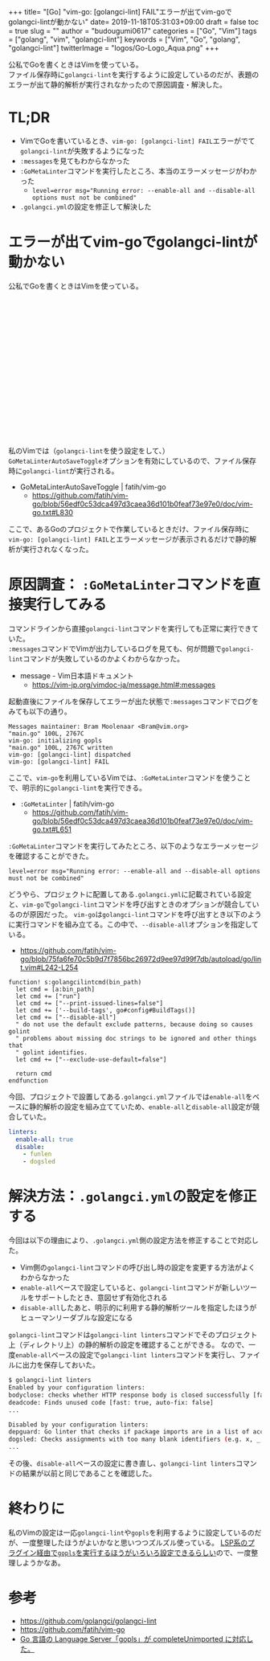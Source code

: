 +++
title= "[Go] \"vim-go: [golangci-lint] FAIL\"エラーが出てvim-goでgolangci-lintが動かない"
date= 2019-11-18T05:31:03+09:00
draft = false
toc = true
slug = ""
author = "budougumi0617"
categories = ["Go", "Vim"]
tags = ["golang", "vim", "golangci-lint"]
keywords = ["Vim", "Go", "golang", "golangci-lint"]
twitterImage = "logos/Go-Logo_Aqua.png"
+++



公私でGoを書くときはVimを使っている。  
ファイル保存時に`golangci-lint`を実行するように設定しているのだが、表題のエラーが出て静的解析が実行されなかったので原因調査・解決した。

<!--more-->

# TL;DR
- VimでGoを書いているとき、`vim-go: [golangci-lint] FAIL`エラーがでて`golangci-lint`が失敗するようになった
- `:messages`を見てもわからなかった
- `:GoMetaLinter`コマンドを実行したところ、本当のエラーメッセージがわかった
    - `level=error msg="Running error: --enable-all and --disable-all options must not be combined"`
- `.golangci.yml`の設定を修正して解決した

# エラーが出てvim-goでgolangci-lintが動かない

公私でGoを書くときはVimを使っている。


<div class="iframely-embed"><div class="iframely-responsive" style="height: 140px; padding-bottom: 0;"><a href="https://github.com/golangci/golangci-lint" data-iframely-url="//cdn.iframe.ly/DL8d5gb?iframe=card-small"></a></div></div><script async src="//cdn.iframe.ly/embed.js" charset="utf-8"></script>

<div class="iframely-embed"><div class="iframely-responsive" style="height: 140px; padding-bottom: 0;"><a href="https://github.com/fatih/vim-go" data-iframely-url="//cdn.iframe.ly/Yf6623U?iframe=card-small"></a></div></div><script async src="//cdn.iframe.ly/embed.js" charset="utf-8"></script>


私のVimでは（`golangci-lint`を使う設定をして、）`GoMetaLinterAutoSaveToggle`オプションを有効にしているので、ファイル保存時に`golangci-lint`が実行される。

- GoMetaLinterAutoSaveToggle | fatih/vim-go
    - https://github.com/fatih/vim-go/blob/56edf0c53dca497d3caea36d101b0feaf73e97e0/doc/vim-go.txt#L830

ここで、あるGoのプロジェクトで作業しているときだけ、ファイル保存時に`vim-go: [golangci-lint] FAIL`とエラーメッセージが表示されるだけで静的解析が実行されなくなった。

# 原因調査： `:GoMetaLinter`コマンドを直接実行してみる
コマンドラインから直接`golangci-lint`コマンドを実行しても正常に実行できていた。  
`:messages`コマンドでVimが出力しているログを見ても、何が問題で`golangci-lint`コマンドが失敗しているのかよくわからなかった。

- message - Vim日本語ドキュメント
    - https://vim-jp.org/vimdoc-ja/message.html#:messages

起動直後にファイルを保存してエラーが出た状態で`:messages`コマンドでログをみても以下の通り。

```
Messages maintainer: Bram Moolenaar <Bram@vim.org>
"main.go" 100L, 2767C
vim-go: initializing gopls
"main.go" 100L, 2767C written
vim-go: [golangci-lint] dispatched
vim-go: [golangci-lint] FAIL
```

ここで、`vim-go`を利用しているVimでは、`:GoMetaLinter`コマンドを使うことで、明示的に`golangci-lint`を実行できる。

- `:GoMetaLinter` | fatih/vim-go
    - https://github.com/fatih/vim-go/blob/56edf0c53dca497d3caea36d101b0feaf73e97e0/doc/vim-go.txt#L651

`:GoMetaLinter`コマンドを実行してみたところ、以下のようなエラーメッセージを確認することができた。

```
level=error msg="Running error: --enable-all and --disable-all options must not be combined"

```

どうやら、プロジェクトに配置してある`.golangci.yml`に記載されている設定と、`vim-go`で`golangci-lint`コマンドを呼び出すときのオプションが競合しているのが原因だった。
`vim-go`は`golangci-lint`コマンドを呼び出すとき以下のように実行コマンドを組み立てる。この中で、`--disable-all`オプションを指定している。

- https://github.com/fatih/vim-go/blob/75fa6fe70c5b9d7f7856bc26972d9ee97d99f7db/autoload/go/lint.vim#L242-L254

```vim
function! s:golangcilintcmd(bin_path)
  let cmd = [a:bin_path]
  let cmd += ["run"]
  let cmd += ["--print-issued-lines=false"]
  let cmd += ['--build-tags', go#config#BuildTags()]
  let cmd += ["--disable-all"]
  " do not use the default exclude patterns, because doing so causes golint
  " problems about missing doc strings to be ignored and other things that
  " golint identifies.
  let cmd += ["--exclude-use-default=false"]

  return cmd
endfunction
```

今回、プロジェクトで設置してある`.golangci.yml`ファイルでは`enable-all`をベースに静的解析の設定を組み立てていため、`enable-all`と`disable-all`設定が競合していた。

```yaml
linters:
  enable-all: true
  disable:
    - funlen
    - dogsled
```

# 解決方法：`.golangci.yml`の設定を修正する
今回は以下の理由により、`.golangci.yml`側の設定方法を修正することで対応した。

- Vim側の`golangci-lint`コマンドの呼び出し時の設定を変更する方法がよくわからなかった
- `enable-all`ベースで設定していると、`golangci-lint`コマンドが新しいツールをサポートしたとき、意図せず有効化される
- `disable-all`したあと、明示的に利用する静的解析ツールを指定したほうがヒューマンリーダブルな設定になる


`golangci-lint`コマンドは`golangci-lint linters`コマンドでそのプロジェクト上（ディレクトリ上）の静的解析の設定を確認することができる。
なので、一度`enable-all`ベースの設定で`golangci-lint linters`コマンドを実行し、ファイルに出力を保存しておいた。

```bash
$ golangci-lint linters
Enabled by your configuration linters:
bodyclose: checks whether HTTP response body is closed successfully [fast: true, auto-fix: false]
deadcode: Finds unused code [fast: true, auto-fix: false]
...

Disabled by your configuration linters:
depguard: Go linter that checks if package imports are in a list of acceptable packages [fast: true, auto-fix: false]
dogsled: Checks assignments with too many blank identifiers (e.g. x, _, _, _, := f()) [fast: true, auto-fix: false]
...

```

その後、`disable-all`ベースの設定に書き直し、`golangci-lint linters`コマンドの結果が以前と同じであることを確認した。

# 終わりに
私のVimの設定は一応`golangci-lint`や`gopls`を利用するように設定しているのだが、一度整理したほうがよいかなと思いつつズルズル使っている。
[LSP系のプラグイン経由で`gopls`を実行するほうがいろいろ設定できるらしい][gopls]ので、一度整理しようかなあ。

[gopls]: https://mattn.kaoriya.net/software/lang/c/20191112100330.htm

# 参考
- https://github.com/golangci/golangci-lint
- https://github.com/fatih/vim-go
- [Go 言語の Language Server「gopls」が completeUnimported に対応した。](https://mattn.kaoriya.net/software/lang/c/20191112100330.htm)
